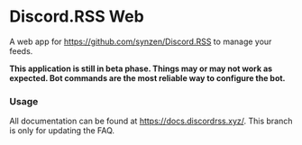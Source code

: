 # Discord.RSS Web

A web app for https://github.com/synzen/Discord.RSS to manage your feeds.

**This application is still in beta phase. Things may or may not work as expected. Bot commands are the most reliable way to configure the bot.**

### Usage

All documentation can be found at https://docs.discordrss.xyz/. This branch is only for updating the FAQ.
